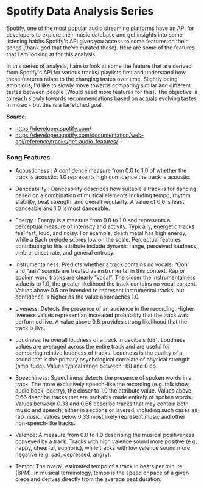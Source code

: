 # Spotify Data Analysis Series

Spotify, one of the most popular audio streaming platforms have an API for developers to explore their music database and get insights into some listening habits.Spotify's API gives you access to some features on their songs (thank god that the've curated these). Here are some of the features that I am looking at for this analysis. 

In this series of analysis, I aim to look at some the feature that are derived from Spotify's API for various tracks/ playlists first and understand how these features relate to the changing tastes over time. Slightly being ambitious, I'd like to slowly move towards comparing similar and different tastes between people (Would need more features for this). The objective is to reach slowly towards recommendations based on actuals evolving tastes in music - but this is a farfetched goal.


***Source:***

* https://developer.spotify.com/
* https://developer.spotify.com/documentation/web-api/reference/tracks/get-audio-features/


### Song Features

* Acousticness : A confidence measure from 0.0 to 1.0 of whether the track is acoustic. 1.0 represents high confidence the track is acoustic.

* Danceability : Danceability describes how suitable a track is for dancing based on a combination of musical elements including tempo, rhythm stability, beat strength, and overall regularity. A value of 0.0 is least danceable and 1.0 is most danceable.

* Energy : Energy is a measure from 0.0 to 1.0 and represents a perceptual measure of intensity and activity. Typically, energetic tracks feel fast, loud, and noisy. For example, death metal has high energy, while a Bach prelude scores low on the scale. Perceptual features contributing to this attribute include dynamic range, perceived loudness, timbre, onset rate, and general entropy.

* Instrumentalness: Predicts whether a track contains no vocals. “Ooh” and “aah” sounds are treated as instrumental in this context. Rap or spoken word tracks are clearly “vocal”. The closer the instrumentalness value is to 1.0, the greater likelihood the track contains no vocal content. Values above 0.5 are intended to represent instrumental tracks, but confidence is higher as the value approaches 1.0.

* Liveness: Detects the presence of an audience in the recording. Higher liveness values represent an increased probability that the track was performed live. A value above 0.8 provides strong likelihood that the track is live.

* Loudness: he overall loudness of a track in decibels (dB). Loudness values are averaged across the entire track and are useful for comparing relative loudness of tracks. Loudness is the quality of a sound that is the primary psychological correlate of physical strength (amplitude). Values typical range between -60 and 0 db.

* Speechiness: Speechiness detects the presence of spoken words in a track. The more exclusively speech-like the recording (e.g. talk show, audio book, poetry), the closer to 1.0 the attribute value. Values above 0.66 describe tracks that are probably made entirely of spoken words. Values between 0.33 and 0.66 describe tracks that may contain both music and speech, either in sections or layered, including such cases as rap music. Values below 0.33 most likely represent music and other non-speech-like tracks.

* Valence: A measure from 0.0 to 1.0 describing the musical positiveness conveyed by a track. Tracks with high valence sound more positive (e.g. happy, cheerful, euphoric), while tracks with low valence sound more negative (e.g. sad, depressed, angry).

* Tempo: The overall estimated tempo of a track in beats per minute (BPM). In musical terminology, tempo is the speed or pace of a given piece and derives directly from the average beat duration.
